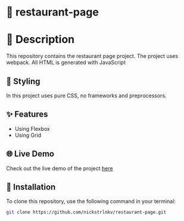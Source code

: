 # 🥪 restaurant-page

# 📝 Description
This repository contains the restaurant page project. The project uses webpack. All HTML is generated with JavaScript

## 🎨 Styling
In this project uses pure CSS, no frameworks and preprocessors.

## ✨ Features

- Using Flexbox
- Using Grid

## 🌐 Live Demo

Check out the live demo of the project [here](https://nickstrlnkv.github.io/restaurant-page)

## 💾 Installation

To clone this repository, use the following command in your terminal:

```bash
git clone https://github.com/nickstrlnkv/restaurant-page.git